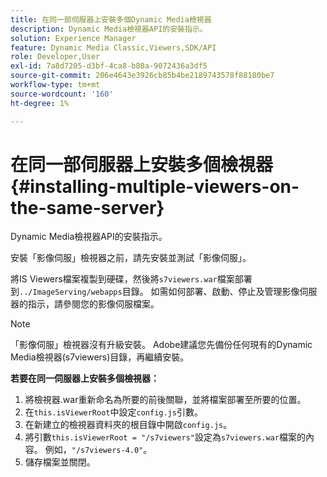 ```yaml
---
title: 在同一部伺服器上安裝多個Dynamic Media檢視器
description: Dynamic Media檢視器API的安裝指示。
solution: Experience Manager
feature: Dynamic Media Classic,Viewers,SDK/API
role: Developer,User
exl-id: 7a8d7205-d3bf-4ca8-b80a-9072436a3df5
source-git-commit: 206e4643e3926cb85b4be2189743578f88180be7
workflow-type: tm+mt
source-wordcount: '160'
ht-degree: 1%

---
```


# 在同一部伺服器上安裝多個檢視器{#installing-multiple-viewers-on-the-same-server}

<!-- Updated April 06, 2021 from https://wiki.corp.adobe.com/pages/viewpage.action?spaceKey=scene7qa&title=s7Viewers%2C+S7SDK%2C+S7OnDemand+Release+Notes - Contact is Sasha -->

Dynamic Media檢視器API的安裝指示。

安裝「影像伺服」檢視器之前，請先安裝並測試「影像伺服」。

將IS Viewers檔案複製到硬碟，然後將`s7viewers.war`檔案部署到`../ImageServing/webapps`目錄。 如需如何部署、啟動、停止及管理影像伺服器的指示，請參閱您的影像伺服檔案。

>[!NOTE]
>
>「影像伺服」檢視器沒有升級安裝。 Adobe建議您先備份任何現有的Dynamic Media檢視器(s7viewers)目錄，再繼續安裝。

**若要在同一伺服器上安裝多個檢視器：**

1. 將檢視器.war重新命名為所要的前後關聯，並將檔案部署至所要的位置。
1. 在`this.isViewerRoot`中設定`config.js`引數。
1. 在新建立的檢視器資料夾的根目錄中開啟`config.js`。
1. 將引數`this.isViewerRoot = "/s7viewers"`設定為`s7viewers.war`檔案的內容。 例如，`"/s7viewers-4.0"`。
1. 儲存檔案並關閉。
